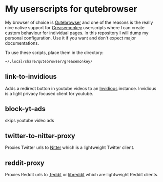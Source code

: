 # My userscripts for qutebrowser

My browser of choice is [Qutebrowser](https://github.com/qutebrowser/qutebrowser) and one of the reasons is the really nice native support for
[Greasemonkey](https://www.greasespot.net/) userscripts where I can create custom behaviour for individual pages.
In this repository I will dump my personal configuration. Use it if you want and don't expect major documentations.

To use these scripts, place them in the directory: 
```bash
~/.local/share/qutebrowser/greasemonkey/
```

## link-to-invidious
Adds a redirect button in youtube videos to an [Invidious](https://github.com/iv-org/invidious) instance.
Invidious is a light privacy focused client for youtube.

## block-yt-ads
skips youtube video ads

## twitter-to-nitter-proxy
Proxies Twitter urls to [Nitter](https://github.com/zedeus/nitter) which is a lightweight Twitter client.

## reddit-proxy
Proxies Reddit urls to [Teddit](https://codeberg.org/teddit/teddit) or [libreddit](https://github.com/spikecodes/libreddit) which are lightweight Reddit clients.
